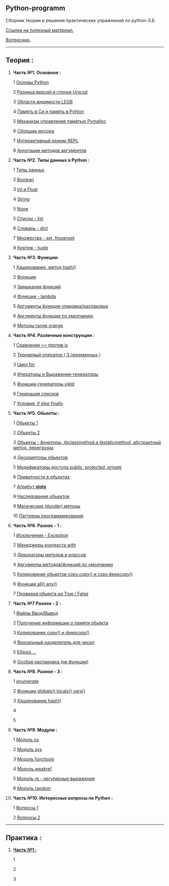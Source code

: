 Python-programm
---

Сборник теории и решения практических упражнений по python-3.8.

[Ссылки на полезный материал.](links.md)

[Вопросики.](questions.md)

---

Теория :
---
 
1)  **Часть №1. Основное :**

    1 [Основы Python](Часть_1/Основы.md )
    
    2 [Разница версий и строки Unicod](Часть_1/Разница_версий.md )

    3 [Области видимости LEGB](Часть_1/Области_видимости.md)

    4 [Память в Си и память в Pyhton](Часть_1/Память_Си_Python.md)

    5 [Механизм управления памятью Pymalloc](Часть_1/Механизм_памяти_Pymalloc.md )

    6 [Сборщик мусора](Часть_1/Сборщик_мусора.md )
    
    7 [Интерактивный режим REPL](Часть_1/Интерактивный_режим_REPL.md )
    
    8 [Аннотации методов аргументов](Часть_1/Аннотации.md )


2) **Часть №2. Типы данных в Python :**

    1 [Типы данных](Часть_2/Типы_данных.md)
   
    2 [Boolean](Часть_2/Bool.md)
   
    3 [Int и Float](Часть_2/Integer.md)
   
    4 [String](Часть_2/Строки.md)
   
    5 [None](Часть_2/)
   
    5 [Списки - list](Часть_2/Списки.md)
   
    6 [Словарь - dict](Часть_2/Словари.md)
   
    7 [Множества - set, frozenset](Часть_2/Множества.md )
   
    8 [Кортеж - tuple](Часть_2/)


3) **Часть №3. Функции:**

    1 [Хэширование, метод hash()](Часть_3/)

    2 [Функции](Часть_3/Функции.md)
   
    3 [Замыкания функций](Часть_3/Замыкания_функций.md)
   
    4 [Функции - lambda](Часть_3/Функции_lambda.md)
   
    5 [Аргументы функции упаковка/распаковка](Часть_3/Упаковка_и_распаковка_аргументов_функции.md)
   
    6 [Аргументы функции по умолчанию](Часть_3/Аргументы_функции_по_умолчанию.md)
   
    6 [Методы range xrange](Часть_3/Метод_range_xrange.md)


4) **Часть №4. Различные конструкции :**

    1 [Сравнения == против is](Часть_4/Сравнение.md)

    2 [Тернарный оператор ( 3 переменных )](Часть_4/Тернарный_оператор.md )

    3 [Цикл for](Часть_4/)

    4 [Итераторы и Выражения-генераторы ](Часть_4/Итераторы_выражения_генераторы.md)

    5 [Функции-генераторы yield](Часть_4/Функции_генераторы_yield.md)

    6 [Генерация списков](Часть_4/Генерация_списков.md)
   
    7 [Условия: if else finally](Часть_4/Условия.md)
   

5) **Часть №5. Обьекты :**

    1 [Обьекты 1](Часть_5/Обьекты_1.md )
   
    2 [Обьекты 2](Часть_5/Обьекты_2.md )
   
    3 [Обьекты - функторы, @classmethod и @staticmethod, абстрактный метод, перегрузка ](Часть_5/Обьекты_3.md )
   
    4 [Дескрипторы обьектов](Часть_5/Дескрипторы.md )

    5 [Модификаторы доступа public, protected, private](Часть_5/ )

    6 [Приватности в обьектах](Часть_5/Приватность.md)
   
    7 [Атрибут __slots__](Часть_5/Механизм__slots__.md )
   
    8 [Наследование обьектов](Часть_5/Наследование.md )
   
    9 [Магические (dunder) методы](Часть_5/Магические_методы.md )
   
    10 [Паттерны программирования](Часть_5/Паттерны.md )
   


6) **Часть №6. Разное - 1 :**

    1 [Исключения - Exception](Часть_6/Исключения.md)

    2 [Менеджеры контекста with](Часть_6/Исключения.md)
   
    3 [Декораторы методов и классов](Часть_6/Декораторы.md)
   
    4 [Аргументы методов/функций по умолчанию](Часть_6/)
   
    5 [Копирование обьектов copy.copy() и copy.deepcopy() ](Часть_6/)
   
    6 [Функции all() any() ](Часть_6/Функции_all_any.md)
   
    7 [Проверка обьекта на True / False](Часть_6/Сравнение_обьектов.md)
   

7) **Часть №7 Разное - 2 :**

    1 [Файлы Ввод/Вывод](Часть_7/Файлы_ввод_вывод.md )
   
    2 [Получение информации о памяти обьекта](Часть_7/Получение_информации_о_памяти_обьекта.md )

    3 [Копирование copy() и deepcopy()](Часть_7/Копирование_обьектов.md )

    4 [Визуальный разделитель для чисел](Часть_7/Визуальный_разделитель_для_чисел.md )

    5 [Ellipsis ...](Часть_7/Ellipsis.md)
   
    6 [Особая распаковка (не функции)](Часть_7/Распаковка.md)


8) **Часть №8. Разное - 3 :**

    1 [enumerate](Часть_8/Функция_enumerate.md)
   
    2 [Функции globals() locals() vars()](Часть_8/Функции_областей_видимости.md)
   
    3 [Хэширование hash()](Часть_8/Хэширование_hash.md)
   
    4 [](Часть_8/)
   
    5 [](Часть_8/)


9) **Часть №9. Модули :**
   
    1 [Модуль os ](Часть_9/Модуль_os.md)
   
    2 [Модуль sys](Часть_9/Модуль_sys.md)
   
    3 [Модуль functools](Часть_9/Модуль_functools.md)
   
    4 [Модуль weakref](Часть_9/Модуль_weakref.md)
   
    5 [Модуль re - регулярные выражения](Часть_9/Модуль_re.md)
   
    6 [Модуль random](Часть_9/Модуль_random.md)


10) **Часть №10. Интересные вопросы по Python :**

    1 [Вопросы 1](Часть_10/Вопросы_1.md)
    
    2 [Вопросы 2](Часть_10/Вопросы_2.md)



---

Практика :
---

1) **[Часть №1 :](Практика_1/)**

    1 [](Практика_1/)
   
    2 [](Практика_1/)
   
    3 [](Практика_1/)
   


